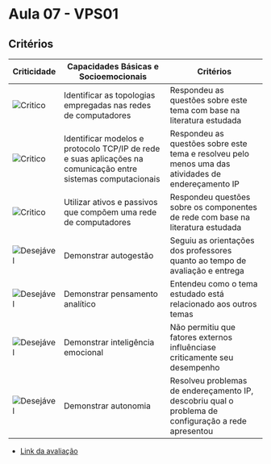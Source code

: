 # Aula 07 - VPS01
## Critérios
|Criticidade|Capacidades Básicas e Socioemocionais|Critérios|
|-|-|-|
|![Critico](https://raw.githubusercontent.com/wellifabio/senai2023/main/outros/assets/critico.png)|Identificar as topologias empregadas nas redes de computadores|Respondeu as questões sobre este tema com base na literatura estudada|
|![Critico](https://raw.githubusercontent.com/wellifabio/senai2023/main/outros/assets/critico.png)| Identificar modelos e protocolo TCP/IP de rede e suas aplicações na comunicação entre sistemas computacionais|Respondeu as questões sobre este tema e resolveu pelo menos uma das atividades de endereçamento IP|
|![Critico](https://raw.githubusercontent.com/wellifabio/senai2023/main/outros/assets/critico.png)|Utilizar ativos e passivos que compõem uma rede de computadores|Respondeu questões sobre os componentes de rede com base na literatura estudada|
|![Desejável](https://raw.githubusercontent.com/wellifabio/senai2023/main/outros/assets/desejavel.png)|Demonstrar autogestão|Seguiu as orientações dos professores quanto ao tempo de avaliação e entrega|
|![Desejável](https://raw.githubusercontent.com/wellifabio/senai2023/main/outros/assets/desejavel.png)|Demonstrar pensamento analítico|Entendeu como o tema estudado está relacionado aos outros temas|
|![Desejável](https://raw.githubusercontent.com/wellifabio/senai2023/main/outros/assets/desejavel.png)|Demonstrar inteligência emocional|Não permitiu que fatores externos influênciase criticamente seu desempenho|
|![Desejável](https://raw.githubusercontent.com/wellifabio/senai2023/main/outros/assets/desejavel.png)|Demonstrar autonomia|Resolveu problemas de endereçamento IP, descobriu qual o problema de configuração a rede apresentou|
- [Link da avaliação](https://forms.gle/HQ2dTA3gZHD9Bofv7)